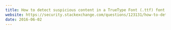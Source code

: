 ```yaml
---
title: How to detect suspicious content in a TrueType Font (.ttf) font file
website: https://security.stackexchange.com/questions/123131/how-to-detect-suspicious-content-in-a-truetype-font-ttf-font-file
date: 2016-06-02
---
```


